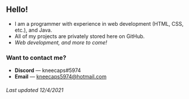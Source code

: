 ## **Hello!**
* I am a programmer with experience in web development (HTML, CSS, etc.), and Java.
* All of my projects are privately stored here on GitHub.
* _Web development, and more to come!_

### Want to contact me?
* **Discord** — kneecaps#5974
* **Email** — kneecaps5974@hotmail.com

###### Last updated 12/4/2021
